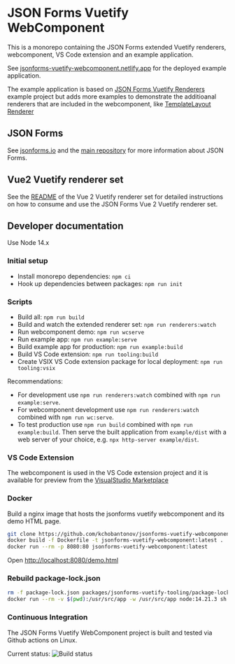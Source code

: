 # JSON Forms Vuetify WebComponent

This is a monorepo containing the JSON Forms extended Vuetify renderers, webcomponent, VS Code extension and an example application.

See [jsonforms-vuetify-webcomponent.netlify.app](https://jsonforms-vuetify-webcomponent.netlify.app) for the deployed example application.

The example application is based on [JSON Forms Vuetify Renderers](https://github.com/eclipsesource/jsonforms-vuetify-renderers) example project but adds more examples to demonstrate the additioanal renderers that are included in the webcomponent, like [TemplateLayout Renderer](https://jsonforms-vuetify-webcomponent.netlify.app/#/example/template-layout)

## JSON Forms

See [jsonforms.io](https://jsonforms.io/) and the [main repository](https://github.com/eclipsesource/jsonforms) for more information about JSON Forms.

## Vue2 Vuetify renderer set

See the [README](https://github.com/eclipsesource/jsonforms-vuetify-renderers/blob/main/vue2-vuetify/README.md) of the Vue 2 Vuetify renderer set for detailed instructions on how to consume and use the JSON Forms Vue 2 Vuetify renderer set.

## Developer documentation

Use Node 14.x

### Initial setup

- Install monorepo dependencies: `npm ci`
- Hook up dependencies between packages: `npm run init`

### Scripts

- Build all: `npm run build`
- Build and watch the extended renderer set: `npm run renderers:watch`
- Run webcomponent demo: `npm run wcserve`
- Run example app: `npm run example:serve`
- Build example app for production: `npm run example:build`
- Build VS Code extension: `npm run tooling:build`
- Create VSIX VS Code extension package for local deployment: `npm run tooling:vsix`

Recommendations:

- For development use `npm run renderers:watch` combined with `npm run example:serve`.
- For webcomponent development use `npm run renderers:watch` combined with `npm run wc:serve`.
- To test production use `npm run build` combined with `npm run example:build`.
  Then serve the built application from `example/dist` with a web server of your choice, e.g. `npx http-server example/dist`.

### VS Code Extension

The webcomponent is used in the VS Code extension project and it is available for preview from the [VisualStudio Marketplace](https://marketplace.visualstudio.com/items?itemName=kchobantonov.jsonforms-vuetify-tooling)

### Docker

Build a nginx image that hosts the jsonforms vuetify webcomponent and its demo HTML page.

```bash
git clone https://github.com/kchobantonov/jsonforms-vuetify-webcomponent.git
docker build -f Dockerfile -t jsonforms-vuetify-webcomponent:latest .
docker run --rm -p 8080:80 jsonforms-vuetify-webcomponent:latest
```

Open <http://localhost:8080/demo.html>

### Rebuild package-lock.json

```bash
rm -f package-lock.json packages/jsonforms-vuetify-tooling/package-lock.json
docker run --rm -v $(pwd):/usr/src/app -w /usr/src/app node:14.21.3 sh -c "npm install && npm run init && cd packages/jsonforms-vuetify-tooling && npm install"
```

### Continuous Integration

The JSON Forms Vuetify WebComponent project is built and tested via Github actions on Linux.

Current status: ![Build status](https://github.com/kchobantonov/jsonforms-vuetify-webcomponent/actions/workflows/ci.yml/badge.svg?branch=master)
